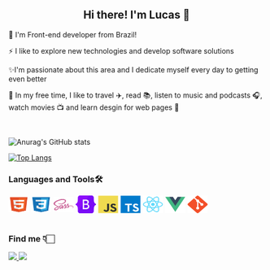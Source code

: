 <div align="center">
<h2> Hi there! I'm Lucas 👋 </h2>
</div>

🌱 I'm Front-end developer from Brazil!

⚡ I like to explore new technologies and develop software solutions

✨I'm passionate about this area and I dedicate myself every day to getting even better

🚩 In my free time, I like to travel :airplane:, read :books:, listen to music and podcasts :headphones:, watch movies :tv: and learn desgin for web pages 🎨

<br />


![Anurag's GitHub stats](https://github-readme-stats.vercel.app/api?username=anuraghazra&show_icons=true&theme=radical)
  
[![Top Langs](https://github-readme-stats.vercel.app/api/top-langs/?username=lucaslc11&layout=compact&theme=dracula&title_color=3385ff)](https://github.com/anuraghazra/github-readme-stats)


### Languages and Tools🛠

<div>
  <img align="center" alt="Html" height="30" width="40" src="https://raw.githubusercontent.com/devicons/devicon/master/icons/html5/html5-original.svg">
  <img align="center" alt="Css" height="30" width="40" src="https://raw.githubusercontent.com/devicons/devicon/master/icons/css3/css3-original.svg">
  <img align="center" alt="Sass" height="30" width="40" src="https://raw.githubusercontent.com/devicons/devicon/master/icons/sass/sass-original.svg">
  <img align="center" alt="Bootstrap" height="35" width="40" src="https://raw.githubusercontent.com/devicons/devicon/master/icons/bootstrap/bootstrap-original.svg">
  <img align="center" alt="Bootstrap" height="35" width="40" src="https://raw.githubusercontent.com/devicons/devicon/master/icons/javascript/javascript-original.svg">
  <img align="center" alt="Bootstrap" height="35" width="40" src="https://raw.githubusercontent.com/devicons/devicon/master/icons/typescript/typescript-original.svg">
  <img align="center" alt="Bootstrap" height="35" width="40" src="https://raw.githubusercontent.com/devicons/devicon/master/icons/react/react-original.svg">
  <img align="center" alt="Bootstrap" height="35" width="40" src="https://raw.githubusercontent.com/devicons/devicon/master/icons/vuejs/vuejs-original.svg">
  <img align="center" alt="Bootstrap" height="35" width="40" src="https://raw.githubusercontent.com/devicons/devicon/master/icons/git/git-original.svg">
</div>

<br />

### Find me 👇🏻

<div>
  <a href="https://www.linkedin.com/in/lucas-louren%C3%A7o-7b6970144/">
    <img src="https://img.shields.io/badge/linkedin-%230077B5.svg?&style=for-the-badge&logo=linkedin&logoColor=white" height=30>
  </a>
  
  <a href="https://www.instagram.com/lucaslc112">
    <img src="https://img.shields.io/badge/instagram-%23833AB4.svg?&style=for-the-badge&logo=instagram&logoColor=white" height=30>
  </a>
</div>
 
